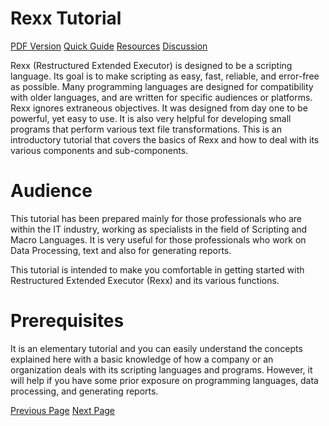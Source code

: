 # Rexx Tutorial
[PDF Version](../rexx/rexx_pdf_version.md)
[Quick Guide](../rexx/rexx_quick_guide.md)
[Resources](../rexx/rexx_useful_resources.md)
[Discussion](../rexx/rexx_discussion.md)

Rexx (Restructured Extended Executor) is designed to be a scripting language. Its goal is to make scripting as easy, fast, reliable, and error-free as possible. Many programming languages are designed for compatibility with older languages, and are written for specific audiences or platforms. Rexx ignores extraneous objectives. It was designed from day one to be powerful, yet easy to use. It is also very helpful for developing small programs that perform various text file transformations. This is an introductory tutorial that covers the basics of Rexx and how to deal with its various components and sub-components.

# Audience
This tutorial has been prepared mainly for those professionals who are within the IT industry, working as specialists in the field of Scripting and Macro Languages. It is very useful for those professionals who work on Data Processing, text and also for generating reports.

This tutorial is intended to make you comfortable in getting started with Restructured Extended Executor (Rexx) and its various functions.

# Prerequisites
It is an elementary tutorial and you can easily understand the concepts explained here with a basic knowledge of how a company or an organization deals with its scripting languages and programs. However, it will help if you have some prior exposure on programming languages, data processing, and generating reports.


[Previous Page](../rexx/index.md) [Next Page](../rexx/rexx_overview.md) 
